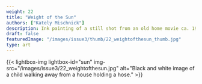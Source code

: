 ```yaml
---
weight: 22
title: "Weight of the Sun"
authors: ["Kately Mischnick"]
description: Ink painting of a still shot from an old home movie ca. 1950s. Ink on bristol, 12x9 in
draft: false
featuredImage: "/images/issue3/thumb/22_weightofthesun_thumb.jpg"
type: art
---
```


{{< lightbox-img lightbox-id="sun" img-src="/images/issue3/22_weightofthesun.jpg" alt="Black and white image of a child walking away from a house holding a hose." >}}
